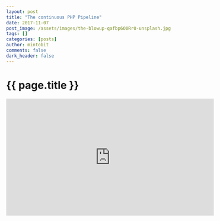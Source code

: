 ```yaml
---
layout: post
title: "The continuous PHP Pipeline"
date: 2017-11-07
post_image: /assets/images/the-blowup-qafbp6O0Rr0-unsplash.jpg
tags: []
categories: [posts]
author: mintobit
comments: false
dark_header: false
---
```

# {{ page.title }}
<iframe width="560" height="315" src="https://www.youtube.com/embed/Oxbm8ddOAr8" frameborder="0" allowfullscreen></iframe>
